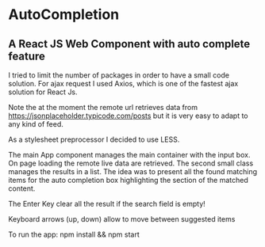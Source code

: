 AutoCompletion
===

A React JS Web Component with auto complete feature 
---

I tried to limit the number of packages in order to have a small code solution.
For ajax request I used Axios, which is one of the fastest ajax solution for React Js.

Note the at the moment the remote url retrieves data from https://jsonplaceholder.typicode.com/posts 
but it is very easy to adapt to any kind of feed.


As a stylesheet preprocessor I decided to use LESS.

The main App component manages the main container with the input box. On page loading the remote live data are retrieved.
The second small class manages the results in a list.
The idea was to present all the found matching items for the auto completion box highlighting the section of the matched content.

The Enter Key clear all the result if the search field is empty!

Keyboard arrows (up, down) allow to move between suggested items

 
To run the app: npm install && npm start